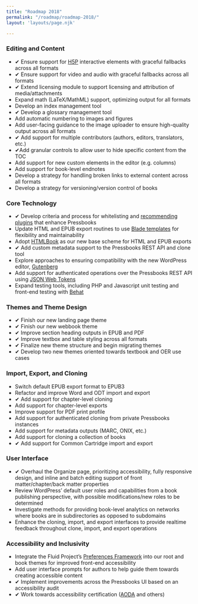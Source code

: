 ```yaml
---
title: "Roadmap 2018"
permalink: "/roadmap/roadmap-2018/"
layout: 'layouts/page.njk'

---
```


### Editing and Content

- ✔ Ensure support for [H5P](https://h5p.org/wordpress) interactive elements with graceful fallbacks across all formats
- ✔ Ensure support for video and audio with graceful fallbacks across all formats
- ✔ Extend licensing module to support licensing and attribution of media/attachments
- Expand math (LaTeX/MathML) support, optimizing output for all formats
- Develop an index management tool
- ✔ Develop a glossary management tool
- Add automatic numbering to images and figures
- Add user-facing guidance to the image uploader to ensure high-quality output across all formats
- ✔ Add support for multiple contributors (authors, editors, translators, etc.)
- ✔Add granular controls to allow user to hide specific content from the TOC
- Add support for new custom elements in the editor (e.g. columns)
- Add support for book-level endnotes
- Develop a strategy for handling broken links to external content across all formats
- Develop a strategy for versioning/version control of books

### Core Technology

- ✔ Develop criteria and process for whitelisting and [recommending plugins](https://github.com/pressbooks/pressbooks-recommended-plugins-server) that enhance Pressbooks
- Update HTML and EPUB export routines to use [Blade templates](https://laravel.com/docs/5.5/blade) for flexibility and maintainability
- Adopt [HTMLBook](https://oreillymedia.github.io/HTMLBook/) as our new base scheme for HTML and EPUB exports
- ✔ Add custom metadata support to the Pressbooks REST API and clone tool
- Explore approaches to ensuring compatibility with the new WordPress editor, [Gutenberg](https://github.com/WordPress/Gutenberg)
- Add support for authenticated operations over the Pressbooks REST API using [JSON Web Tokens](https://wordpress.org/plugins/jwt-authentication-for-wp-rest-api/)
- Expand testing tools, including PHP and Javascript unit testing and front-end testing with [Behat](https://pantheon.io/docs/guides/wordpress-automated-testing/)

### Themes and Theme Design

- ✔ Finish our new landing page theme
- ✔ Finish our new webbook theme
- ✔ Improve section heading outputs in EPUB and PDF
- ✔ Improve textbox and table styling across all formats
- ✔ Finalize new theme structure and begin migrating themes
- ✔ Develop two new themes oriented towards textbook and OER use cases

### Import, Export, and Cloning

- Switch default EPUB export format to EPUB3
- Refactor and improve Word and ODT import and export
- ✔ Add support for chapter-level cloning
- Add support for chapter-level exports
- Improve support for PDF print profile
- Add support for authenticated cloning from private Pressbooks instances
- Add support for metadata outputs (MARC, ONIX, etc.)
- Add support for cloning a collection of books
- ✔ Add support for Common Cartridge import and export

### User Interface

- ✔ Overhaul the Organize page, prioritizing accessibility, fully responsive design, and inline and batch editing support of front matter/chapter/back matter properties
- Review WordPress’ default user roles and capabilities from a book publishing perspective, with possible modifications/new roles to be determined
- Investigate methods for providing book-level analytics on networks where books are in subdirectories as opposed to subdomains
- Enhance the cloning, import, and export interfaces to provide realtime feedback throughout clone, import, and export operations

### Accessibility and Inclusivity

- Integrate the Fluid Project’s [Preferences Framework](https://fluidproject.org/projects.html) into our root and book themes for improved front-end accessibility
- Add user interface prompts for authors to help guide them towards creating accessible content
- ✔ Implement improvements across the Pressbooks UI based on an accessibility audit
- ✔ Work towards accessibility certification ([AODA](http://www.aoda.ca/) and others)
